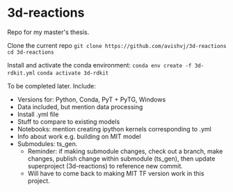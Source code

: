 # 3d-reactions
Repo for my master's thesis.

Clone the current repo
`git clone https://github.com/avishvj/3d-reactions`
`cd 3d-reactions`

Install and activate the conda environment:
`conda env create -f 3d-rdkit.yml`
`conda activate 3d-rdkit`

To be completed later. Include:
- Versions for: Python, Conda, PyT + PyTG, Windows
- Data included, but mention data processing
- Install .yml file
- Stuff to compare to existing models
- Notebooks: mention creating ipython kernels corresponding to .yml
- Info about work e.g. building on MIT model
- Submodules: ts_gen. 
    - Reminder: if making submodule changes, check out a branch, make changes, publish change within submodule (ts_gen), then update superproject (3d-reactions) to reference new commit. 
    - Will have to come back to making MIT TF version work in this project.